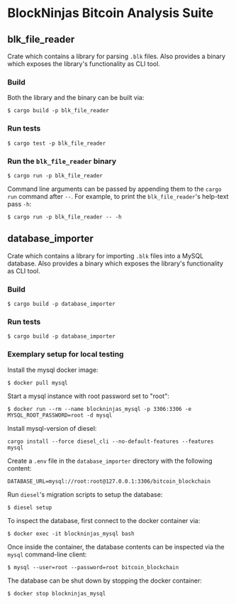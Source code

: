 # BlockNinjas Bitcoin Analysis Suite

## blk_file_reader

Crate which contains a library for parsing `.blk` files. Also provides a
binary which exposes the library's functionality as CLI tool.

### Build

Both the library and the binary can be built via:

```
$ cargo build -p blk_file_reader
```

### Run tests

```
$ cargo test -p blk_file_reader
```

### Run the `blk_file_reader` binary

```
$ cargo run -p blk_file_reader
```

Command line arguments can be passed by appending them to the `cargo run`
command after `--`. For example, to print the `blk_file_reader`'s help-text pass
`-h`:

```
$ cargo run -p blk_file_reader -- -h
```

## database_importer

Crate which contains a library for importing `.blk` files into a MySQL
database. Also provides a binary which exposes the library's functionality as
CLI tool.

### Build

```
$ cargo build -p database_importer
```

### Run tests

```
$ cargo build -p database_importer
```

### Exemplary setup for local testing

Install the mysql docker image:

```
$ docker pull mysql
```

Start a mysql instance with root password set to "root":

```
$ docker run --rm --name blockninjas_mysql -p 3306:3306 -e MYSQL_ROOT_PASSWORD=root -d mysql
```

Install mysql-version of diesel:

```
cargo install --force diesel_cli --no-default-features --features mysql
```

Create a `.env` file in the `database_importer` directory with the following
content:

```
DATABASE_URL=mysql://root:root@127.0.0.1:3306/bitcoin_blockchain
```

Run `diesel`'s migration scripts to setup the database:

```
$ diesel setup
```

To inspect the database, first connect to the docker container via:

```
$ docker exec -it blockninjas_mysql bash
```

Once inside the container, the database contents can be inspected via the `mysql`
command-line client:

```
$ mysql --user=root --password=root bitcoin_blockchain
```

The database can be shut down by stopping the docker container:

```
$ docker stop blockninjas_mysql
```
